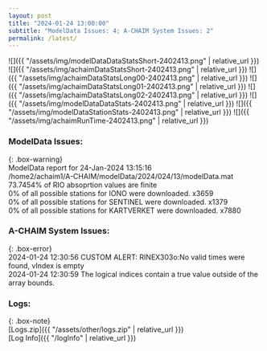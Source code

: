 ```yaml
---
layout: post
title: "2024-01-24 13:00:00"
subtitle: "ModelData Issues: 4; A-CHAIM System Issues: 2"
permalink: /latest/
---
```


![]({{ "/assets/img/modelDataDataStatsShort-2402413.png" | relative_url }})
![]({{ "/assets/img/achaimDataStatsShort-2402413.png" | relative_url }})
![]({{ "/assets/img/achaimDataStatsLong00-2402413.png" | relative_url }})
![]({{ "/assets/img/achaimDataStatsLong01-2402413.png" | relative_url }})
![]({{ "/assets/img/achaimDataStatsLong02-2402413.png" | relative_url }})
![]({{ "/assets/img/modelDataDataStats-2402413.png" | relative_url }})
![]({{ "/assets/img/modelDataStationStats-2402413.png" | relative_url }})
![]({{ "/assets/img/achaimRunTime-2402413.png" | relative_url }})


### ModelData Issues:  
  
{: .box-warning}  
 ModelData report for 24-Jan-2024 13:15:16   
 /home2/achaim1/A-CHAIM/modelData/2024/024/13/modelData.mat   
 73.7454% of RIO absoprtion values are finite   
 0% of all possible stations for IONO were downloaded. x3659   
 0% of all possible stations for SENTINEL were downloaded. x1379   
 0% of all possible stations for KARTVERKET were downloaded. x7880   
  
### A-CHAIM System Issues:  
  
{: .box-error}  
2024-01-24 12:30:56 CUSTOM ALERT: RINEX303o:No valid times were found, vIndex is empty  
2024-01-24 12:30:59 The logical indices contain a true value outside of the array bounds.  

### Logs:  
  
{: .box-note}  
[Logs.zip]({{ "/assets/other/logs.zip" | relative_url }})  
[Log Info]({{ "/logInfo" | relative_url }})  
